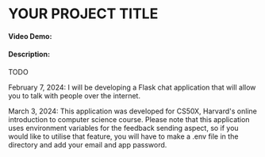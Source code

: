 # YOUR PROJECT TITLE
#### Video Demo:  <URL HERE>
#### Description:
TODO

February 7, 2024:
I will be developing a Flask chat application that will allow you to talk with people over the internet.

March 3, 2024:
This application was developed for CS50X, Harvard's online introduction to computer science course. 
Please note that this application uses environment variables for the feedback sending aspect, so if
you would like to utilise that feature, you will have to make a .env file in the directory and add
your email and app password.